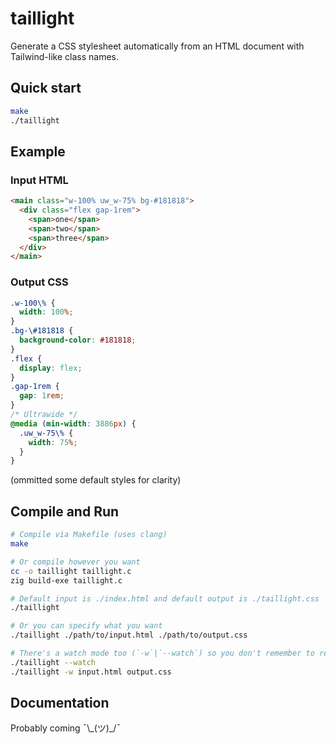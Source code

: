 # taillight

Generate a CSS stylesheet automatically from an HTML document with Tailwind-like class names.

## Quick start

```sh
make
./taillight
```

## Example

### Input HTML

```html
<main class="w-100% uw_w-75% bg-#181818">
  <div class="flex gap-1rem">
    <span>one</span>
    <span>two</span>
    <span>three</span>
  </div>
</main>
```

### Output CSS

```css
.w-100\% {
  width: 100%;
}
.bg-\#181818 {
  background-color: #181818;
}
.flex {
  display: flex;
}
.gap-1rem {
  gap: 1rem;
}
/* Ultrawide */
@media (min-width: 3886px) {
  .uw_w-75\% {
    width: 75%;
  }
}
```
(ommitted some default styles for clarity)

## Compile and Run

```sh
# Compile via Makefile (uses clang)
make

# Or compile however you want
cc -o taillight taillight.c
zig build-exe taillight.c

# Default input is ./index.html and default output is ./taillight.css 
./taillight

# Or you can specify what you want
./taillight ./path/to/input.html ./path/to/output.css

# There's a watch mode too (`-w`|`--watch`) so you don't remember to rerun taillight after modifying the html
./taillight --watch
./taillight -w input.html output.css
```

## Documentation

Probably coming ¯\\\_(ツ)_/¯
